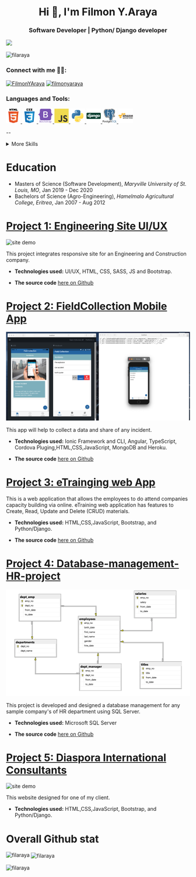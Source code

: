 <h1 align="center">Hi 👋, I'm Filmon Y.Araya</h1>
<h3 align="center">Software Developer | Python/ Django developer </h3>

![](https://github.com/Filaraya/filaraya/blob/main/Profile%20banner.png)


<p align="left"> <img src="https://komarev.com/ghpvc/?username=filaraya&label=Profile%20views&color=0e75b6&style=flat" alt="filaraya" /> </p>
<!--
<p align="left"> <a href="https://github.com/ryo-ma/github-profile-trophy"><img src="https://github-profile-trophy.vercel.app/?username=filaraya" alt="filaraya" /></a> </p>
-->

<h3 align="left">Connect with me 🙋‍♂️:</h3>
<p align="left">
<a href="https://twitter.com/FilmonYAraya" target="blank"><img align="center" src="https://raw.githubusercontent.com/rahuldkjain/github-profile-readme-generator/master/src/images/icons/Social/twitter.svg" alt="FilmonYAraya" height="30" width="40" /></a>
<a href="https://linkedin.com/in/filmonyaraya" target="blank"><img align="center" src="https://raw.githubusercontent.com/rahuldkjain/github-profile-readme-generator/master/src/images/icons/Social/linked-in-alt.svg" alt="filmonyaraya" height="30" width="40" /></a>
</p>

<h3 align="left">Languages and Tools:</h3>
<p align="left"> 
<a href="https://www.w3.org/html/" target="_blank" rel="noreferrer"> <img src="https://raw.githubusercontent.com/devicons/devicon/master/icons/html5/html5-original-wordmark.svg" alt="html5" width="40" height="40"/> </a>
<a href="https://www.w3schools.com/css/" target="_blank" rel="noreferrer"> <img src="https://raw.githubusercontent.com/devicons/devicon/master/icons/css3/css3-original-wordmark.svg" alt="css3" width="40" height="40"/>
<a href="https://getbootstrap.com" target="_blank" rel="noreferrer"> <img src="https://raw.githubusercontent.com/devicons/devicon/master/icons/bootstrap/bootstrap-plain-wordmark.svg" alt="bootstrap" width="40" height="40"/> </a> 
<a href="https://developer.mozilla.org/en-US/docs/Web/JavaScript" target="_blank" rel="noreferrer"> <img src="https://raw.githubusercontent.com/devicons/devicon/master/icons/javascript/javascript-original.svg" alt="javascript" width="40" height="40"/> </a> 
<a href="https://www.python.org" target="_blank" rel="noreferrer"> <img src="https://raw.githubusercontent.com/devicons/devicon/master/icons/python/python-original.svg" alt="python" width="40" height="40"/>
<a href="https://www.djangoproject.com/" target="_blank" rel="noreferrer"> <img src="https://raw.githubusercontent.com/devicons/devicon/master/icons/django/django-original.svg" alt="django" width="40" height="40"/> </a>
<a href="https://www.postgresql.org" target="_blank" rel="noreferrer"> <img src="https://raw.githubusercontent.com/devicons/devicon/master/icons/postgresql/postgresql-original-wordmark.svg" alt="postgresql" width="40" height="40"/> </a>
<a href="https://aws.amazon.com" target="_blank" rel="noreferrer"> <img src="https://raw.githubusercontent.com/devicons/devicon/master/icons/amazonwebservices/amazonwebservices-original-wordmark.svg" alt="aws" width="40" height="40"/> </a></p>

--
<details>
<summary>More Skills</summary>
<p align="left">
<a href="https://cordova.apache.org/" target="_blank" rel="noreferrer"> <img src="https://www.vectorlogo.zone/logos/apache_cordova/apache_cordova-icon.svg" alt="apachecordova" width="40" height="40"/> </a> 
<a href="https://www.docker.com/" target="_blank" rel="noreferrer"> <img src="https://raw.githubusercontent.com/devicons/devicon/master/icons/docker/docker-original-wordmark.svg" alt="docker" width="40" height="40"/> </a> <a href="https://expressjs.com" target="_blank" rel="noreferrer"> <img src="https://raw.githubusercontent.com/devicons/devicon/master/icons/express/express-original-wordmark.svg" alt="express" width="40" height="40"/> </a> <a href="https://www.figma.com/" target="_blank" rel="noreferrer"> <img src="https://www.vectorlogo.zone/logos/figma/figma-icon.svg" alt="figma" width="40" height="40"/> </a> <a href="https://git-scm.com/" target="_blank" rel="noreferrer"> <img src="https://www.vectorlogo.zone/logos/git-scm/git-scm-icon.svg" alt="git" width="40" height="40"/> </a> <a href="https://heroku.com" target="_blank" rel="noreferrer"> <img src="https://www.vectorlogo.zone/logos/heroku/heroku-icon.svg" alt="heroku" width="40" height="40"/> </a> <a href="https://www.jenkins.io" target="_blank" rel="noreferrer"> <img src="https://www.vectorlogo.zone/logos/jenkins/jenkins-icon.svg" alt="jenkins" width="40" height="40"/> </a> <a href="https://www.elastic.co/kibana" target="_blank" rel="noreferrer"> <img src="https://www.vectorlogo.zone/logos/elasticco_kibana/elasticco_kibana-icon.svg" alt="kibana" width="40" height="40"/> </a> <a href="https://www.linux.org/" target="_blank" rel="noreferrer"> <img src="https://raw.githubusercontent.com/devicons/devicon/master/icons/linux/linux-original.svg" alt="linux" width="40" height="40"/> </a> <a href="https://www.mongodb.com/" target="_blank" rel="noreferrer"> <img src="https://raw.githubusercontent.com/devicons/devicon/master/icons/mongodb/mongodb-original-wordmark.svg" alt="mongodb" width="40" height="40"/> </a> <a href="https://www.microsoft.com/en-us/sql-server" target="_blank" rel="noreferrer"> <img src="https://www.svgrepo.com/show/303229/microsoft-sql-server-logo.svg" alt="mssql" width="40" height="40"/> </a> <a href="https://www.mysql.com/" target="_blank" rel="noreferrer"> <img src="https://raw.githubusercontent.com/devicons/devicon/master/icons/mysql/mysql-original-wordmark.svg" alt="mysql" width="40" height="40"/> </a> <a href="https://www.nginx.com" target="_blank" rel="noreferrer"> <img src="https://raw.githubusercontent.com/devicons/devicon/master/icons/nginx/nginx-original.svg" alt="nginx" width="40" height="40"/> </a> <a href="https://nodejs.org" target="_blank" rel="noreferrer"> <img src="https://raw.githubusercontent.com/devicons/devicon/master/icons/nodejs/nodejs-original-wordmark.svg" alt="nodejs" width="40" height="40"/> </a> 
<a href="https://postman.com" target="_blank" rel="noreferrer"> <img src="https://www.vectorlogo.zone/logos/getpostman/getpostman-icon.svg" alt="postman" width="40" height="40"/> </a>  
<a href="https://reactjs.org/" target="_blank" rel="noreferrer"> <img src="https://raw.githubusercontent.com/devicons/devicon/master/icons/react/react-original-wordmark.svg" alt="react" width="40" height="40"/> </a> <a href="https://sass-lang.com" target="_blank" rel="noreferrer"> <img src="https://raw.githubusercontent.com/devicons/devicon/master/icons/sass/sass-original.svg" alt="sass" width="40" height="40"/> </a> <a href="https://www.selenium.dev" target="_blank" rel="noreferrer"> <img src="https://raw.githubusercontent.com/detain/svg-logos/780f25886640cef088af994181646db2f6b1a3f8/svg/selenium-logo.svg" alt="selenium" width="40" height="40"/> </a> <a href="https://www.sketch.com/" target="_blank" rel="noreferrer"> <img src="https://www.vectorlogo.zone/logos/sketchapp/sketchapp-icon.svg" alt="sketch" width="40" height="40"/> </a> <a href="https://www.sqlite.org/" target="_blank" rel="noreferrer"> <img src="https://www.vectorlogo.zone/logos/sqlite/sqlite-icon.svg" alt="sqlite" width="40" height="40"/> </a> <a href="https://www.adobe.com/products/xd.html" target="_blank" rel="noreferrer"> <img src="https://cdn.worldvectorlogo.com/logos/adobe-xd.svg" alt="xd" width="40" height="40"/> </a> </p>
</details>

# Education
* Masters of Science (Software Development), *Maryville University of St. Louis, MO*, Jan 2019 - Dec 2020
* Bachelors of Science (Agro-Engineering), *Hamelmalo Agricultural College, Eritrea*, Jan 2007 - Aug 2012

# [Project 1: Engineering Site UI/UX](https://filaraya.github.io/EngineeringSiteUIUX/index.html)
![site demo](https://github.com/Filaraya/EngineeringSiteUIUX/blob/main/Images/Demo_UI_UX.GIF)

This project integrates responsive site for an Engineering and Construction company.
* **Technologies used:** UI/UX, HTML, CSS, SASS, JS and Bootstrap.

* **The source code** <a href="https://github.com/Filaraya/EngineeringSiteUIUX">here on Github</a> 

# [Project 2: FieldCollection Mobile App](https://github.com/Filaraya/fieldColl)
![site demo](https://github.com/Filaraya/fieldColl/blob/master/screenshot_FieldCollApp.png)

This app will help to collect a data and share of any incident.
* **Technologies used:** Ionic Framework and CLI, Angular, TypeScript, Cordova Pluging,HTML,CSS,JavaScript, MongoDB and Heroku.

* **The source code** <a href="https://github.com/Filaraya/fieldColl">here on Github</a>

# [Project 3: eTrainging web App](https://github.com/Filaraya/eTraining)

This is a web application that allows the employees to do attend companies capacity building via online. eTraining web application has features to Create, Read, Update and Delete (CRUD) materials.
* **Technologies used:** HTML,CSS,JavaScript, Bootstrap, and Python/Django.

* **The source code** <a href="https://github.com/Filaraya/eTraining">here on Github</a>

# [Project 4: Database-management-HR-project](https://github.com/Filaraya/Database-management-HR-project)
![site demo](https://github.com/Filaraya/Database-management-HR-project/blob/main/Demo%20HR_Database.png)

This project is developed and designed a database management for any sample company's of HR department using SQL Server.
* **Technologies used:** Microsoft SQL Server

* **The source code** <a href="https://github.com/Filaraya/Database-management-HR-project">here on Github</a>

# [Project 5: Diaspora International Consultants](https://www.diasporainternationalconsultants.com/)
![site demo](https://github.com/Filaraya/filaraya/blob/main/Demo_DIC.gif)

This website designed for one of my client. 
* **Technologies used:** HTML,CSS,JavaScript, Bootstrap, and Python/Django.

# Overall Github stat
<p><img align="left" src="https://github-readme-stats.vercel.app/api/top-langs?username=filaraya&show_icons=true&locale=en&layout=compact" alt="filaraya" /></p>

<p>&nbsp;<img align="center" src="https://github-readme-stats.vercel.app/api?username=filaraya&show_icons=true&locale=en" alt="filaraya" /></p>

<p><img align="center" src="https://github-readme-streak-stats.herokuapp.com/?user=filaraya&" alt="filaraya" /></p>
